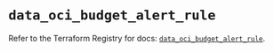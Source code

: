 # `data_oci_budget_alert_rule`

Refer to the Terraform Registry for docs: [`data_oci_budget_alert_rule`](https://registry.terraform.io/providers/oracle/oci/7.19.0/docs/data-sources/budget_alert_rule).
